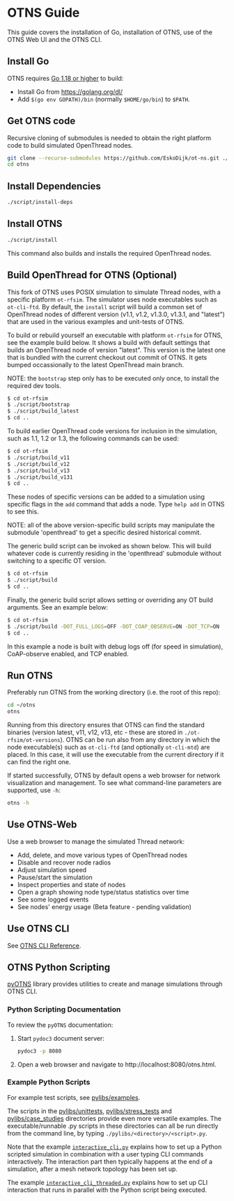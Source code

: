 # OTNS Guide
This guide covers the installation of Go, installation of OTNS, use of the OTNS Web UI and the OTNS CLI.

## Install Go

OTNS requires [Go 1.18 or higher](https://golang.org/dl/) to build:

 - Install Go from https://golang.org/dl/
 - Add `$(go env GOPATH)/bin` (normally `$HOME/go/bin`) to `$PATH`.

## Get OTNS code
Recursive cloning of submodules is needed to obtain the right platform code to build simulated OpenThread nodes.

```bash
git clone --recurse-submodules https://github.com/EskoDijk/ot-ns.git ./otns
cd otns
```

## Install Dependencies

```bash
./script/install-deps
```

## Install OTNS

```bash
./script/install
```

This command also builds and installs the required OpenThread nodes.

## Build OpenThread for OTNS (Optional)

This fork of OTNS uses POSIX simulation to simulate Thread nodes, with a specific platform `ot-rfsim`.
The simulator uses node executables such as `ot-cli-ftd`. By default, the `install` script will build 
a common set of OpenThread nodes of different version (v1.1, v1.2, v1.3.0, v1.3.1, and "latest") that 
are used in the various examples and unit-tests of OTNS.

To build or rebuild yourself an executable with platform `ot-rfsim` for OTNS, see the example build below. 
It shows a build with default settings that builds an OpenThread node of version "latest".  This version is the 
latest one that is bundled with the current checkout out commit of OTNS. It gets bumped occassionally to the 
latest OpenThread main branch.

NOTE: the `bootstrap` step only has to be executed only once, to install the required dev tools.

```bash
$ cd ot-rfsim
$ ./script/bootstrap
$ ./script/build_latest
$ cd ..
```

To build earlier OpenThread code versions for inclusion in the simulation, such as 1.1, 1.2 or 1.3, the following 
commands can be used:

```bash
$ cd ot-rfsim
$ ./script/build_v11
$ ./script/build_v12
$ ./script/build_v13
$ ./script/build_v131
$ cd ..
```

These nodes of specific versions can be added to a simulation using specific flags in the `add` command that adds 
a node. Type `help add` in OTNS to see this.

NOTE: all of the above version-specific build scripts may manipulate the submodule 'openthread' to get a specific 
desired historical commit.

The generic build script can be invoked as shown below. This will build whatever code is currently 
residing in the 'openthread' submodule without switching to a specific OT version.

```bash
$ cd ot-rfsim
$ ./script/build
$ cd ..
```

Finally, the generic build script allows setting or overriding any OT build arguments. See an example below:

```bash
$ cd ot-rfsim
$ ./script/build -DOT_FULL_LOGS=OFF -DOT_COAP_OBSERVE=ON -DOT_TCP=ON
$ cd ..
```

In this example a node is built with debug logs off (for speed in simulation), CoAP-observe enabled, and TCP enabled.

## Run OTNS

Preferably run OTNS from the working directory (i.e. the root of this repo):

```bash
cd ~/otns
otns
```

Running from this directory ensures that OTNS can find the standard binaries (version latest, v11, v12, v13, etc - 
these are stored in `./ot-rfsim/ot-versions`).
OTNS can be run also from any directory in which the node executable(s) such as `ot-cli-ftd` (and optionally 
`ot-cli-mtd`) are placed. In this case, it will use the executable from the current directory if it can find the 
right one.

If started successfully, OTNS by default opens a web browser for network visualization and management.
To see what command-line parameters are supported, use `-h`:

```bash
otns -h
```

## Use OTNS-Web

Use a web browser to manage the simulated Thread network:

* Add, delete, and move various types of OpenThread nodes
* Disable and recover node radios
* Adjust simulation speed
* Pause/start the simulation
* Inspect properties and state of nodes
* Open a graph showing node type/status statistics over time
* See some logged events
* See nodes' energy usage (Beta feature - pending validation)

## Use OTNS CLI

See [OTNS CLI Reference](cli/README.md). 

## OTNS Python Scripting

[pyOTNS](pylibs/otns) library provides utilities to create and manage simulations through OTNS CLI. 

### Python Scripting Documentation

To review the `pyOTNS` documentation:
1. Start `pydoc3` document server:
    ```bash
    pydoc3 -p 8080
    ```
2. Open a web browser and navigate to http://localhost:8080/otns.html.

### Example Python Scripts
For example test scripts, see [pylibs/examples](pylibs/examples). 

The scripts in the 
[pylibs/unittests](pylibs/unittests), [pylibs/stress_tests](pylibs/stress_tests) and [pylibs/case_studies](pylibs/case_studies)
directories provide even more versatile examples. The executable/runnable .py scripts in these directories 
can all be run directly from the command line, by typing `./pylibs/<directory>/<script>.py`.

Note that the example [`interactive_cli.py`](pylibs/examples/interactive_cli.py) explains how to set up a Python 
scripted simulation in combination with a user typing CLI commands interactively. The interaction part then typically 
happens at the end of a simulation, after a mesh network topology has been set up.

The example [`interactive_cli_threaded.py`](pylibs/examples/interactive_cli_threaded.py) explains how to set up CLI 
interaction that runs in parallel with the Python script being executed.